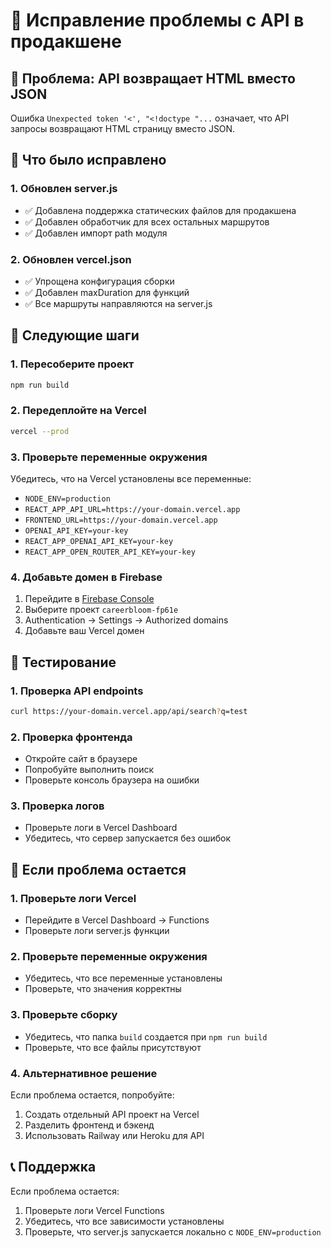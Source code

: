 # 🚀 Исправление проблемы с API в продакшене

## 🚨 Проблема: API возвращает HTML вместо JSON

Ошибка `Unexpected token '<', "<!doctype "...` означает, что API запросы возвращают HTML страницу вместо JSON.

## 🔧 Что было исправлено

### 1. **Обновлен server.js**
- ✅ Добавлена поддержка статических файлов для продакшена
- ✅ Добавлен обработчик для всех остальных маршрутов
- ✅ Добавлен импорт path модуля

### 2. **Обновлен vercel.json**
- ✅ Упрощена конфигурация сборки
- ✅ Добавлен maxDuration для функций
- ✅ Все маршруты направляются на server.js

## 🚀 Следующие шаги

### 1. **Пересоберите проект**
```bash
npm run build
```

### 2. **Передеплойте на Vercel**
```bash
vercel --prod
```

### 3. **Проверьте переменные окружения**
Убедитесь, что на Vercel установлены все переменные:
- `NODE_ENV=production`
- `REACT_APP_API_URL=https://your-domain.vercel.app`
- `FRONTEND_URL=https://your-domain.vercel.app`
- `OPENAI_API_KEY=your-key`
- `REACT_APP_OPENAI_API_KEY=your-key`
- `REACT_APP_OPEN_ROUTER_API_KEY=your-key`

### 4. **Добавьте домен в Firebase**
1. Перейдите в [Firebase Console](https://console.firebase.google.com/)
2. Выберите проект `careerbloom-fp61e`
3. Authentication → Settings → Authorized domains
4. Добавьте ваш Vercel домен

## 🧪 Тестирование

### 1. **Проверка API endpoints**
```bash
curl https://your-domain.vercel.app/api/search?q=test
```

### 2. **Проверка фронтенда**
- Откройте сайт в браузере
- Попробуйте выполнить поиск
- Проверьте консоль браузера на ошибки

### 3. **Проверка логов**
- Проверьте логи в Vercel Dashboard
- Убедитесь, что сервер запускается без ошибок

## 🚨 Если проблема остается

### 1. **Проверьте логи Vercel**
- Перейдите в Vercel Dashboard → Functions
- Проверьте логи server.js функции

### 2. **Проверьте переменные окружения**
- Убедитесь, что все переменные установлены
- Проверьте, что значения корректны

### 3. **Проверьте сборку**
- Убедитесь, что папка `build` создается при `npm run build`
- Проверьте, что все файлы присутствуют

### 4. **Альтернативное решение**
Если проблема остается, попробуйте:
1. Создать отдельный API проект на Vercel
2. Разделить фронтенд и бэкенд
3. Использовать Railway или Heroku для API

## 📞 Поддержка

Если проблема остается:
1. Проверьте логи Vercel Functions
2. Убедитесь, что все зависимости установлены
3. Проверьте, что server.js запускается локально с `NODE_ENV=production`








